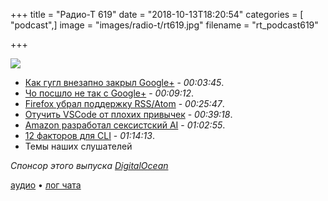 +++
title = "Радио-Т 619"
date = "2018-10-13T18:20:54"
categories = [ "podcast",]
image = "images/radio-t/rt619.jpg"
filename = "rt_podcast619"

+++

![](https://radio-t.com/images/radio-t/rt619.jpg)

- [Как гугл внезапно закрыл Google+](https://blog.google/technology/safety-security/project-strobe/) - *00:03:45*.
- [Чо посшло не так с Google+](https://www.engadget.com/2018/10/12/goodbye-google-plus-you-beautiful-squandered-opportunity/) - *00:09:12*.
- [Firefox убрал поддержку RSS/Atom](https://www.gijsk.com/blog/2018/10/firefox-removes-core-product-support-for-rss-atom-feeds/) - *00:25:47*.
- [Отучить VSCode от плохих привычек](https://code.visualstudio.com/docs/supporting/faq) - *00:39:18*.
- [Amazon разработал сексистский AI](https://www.theverge.com/2018/10/10/17958784/ai-recruiting-tool-bias-amazon-report) - *01:02:55*.
- [12 факторов для CLI](https://medium.com/@jdxcode/12-factor-cli-apps-dd3c227a0e46) - *01:14:13*.
- Темы наших слушателей

*Спонсор этого выпуска [DigitalOcean](https://do.co/radiot)*


[аудио](https://cdn.radio-t.com/rt_podcast619.mp3) • [лог чата](http://chat.radio-t.com/logs/radio-t-619.html)
<audio src="https://cdn.radio-t.com/rt_podcast619.mp3" preload="none"></audio>
